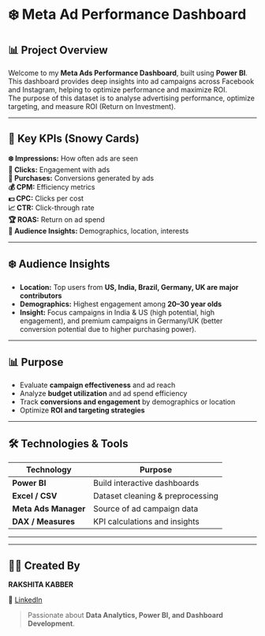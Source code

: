 # ❄️ Meta Ad Performance Dashboard

## 📊 Project Overview

Welcome to my **Meta Ads Performance Dashboard**, built using **Power BI**. This dashboard provides deep insights into ad campaigns across Facebook and Instagram, helping to optimize performance and maximize ROI.                                                                                                                    
The purpose of this dataset is to analyse advertising performance, optimize targeting, and measure ROI (Return on Investment).


---

## 🌟 Key KPIs (Snowy Cards)

   **❄️ Impressions:** How often ads are seen                                                                                                                             
   **💙 Clicks:** Engagement with ads                                                                                                                                  
   **🛒 Purchases:** Conversions generated by ads                                                                                                                      
   **💰 CPM:** Efficiency metrics                                                                                                                                                     
   **💵 CPC:** Clicks per cost                                                                                                                                       
   **📈 CTR:** Click-through rate                                                                                                                                       
   **🏆 ROAS:** Return on ad spend                                                                                                                                        
   **👥 Audience Insights:** Demographics, location, interests 

---

## ❄️ Audience Insights

- **Location:** Top users from **US, India, Brazil, Germany, UK are major contributors**  
- **Demographics:** Highest engagement among **20–30 year olds**  
- **Insight:** Focus campaigns in India & US (high potential, high engagement), and premium campaigns in Germany/UK (better conversion potential due to higher purchasing power).  

---

## 📊 Purpose

- Evaluate **campaign effectiveness** and ad reach  
- Analyze **budget utilization** and ad spend efficiency  
- Track **conversions and engagement** by demographics or location  
- Optimize **ROI and targeting strategies**  

---

## 🛠 Technologies & Tools

| Technology | Purpose |
|------------|---------|
| **Power BI** | Build interactive dashboards |
| **Excel / CSV** | Dataset cleaning & preprocessing |
| **Meta Ads Manager** | Source of ad campaign data |
| **DAX / Measures** | KPI calculations and insights |

---

---

## 👩‍💻 Created By

**RAKSHITA KABBER**  

  🔗 [LinkedIn](https://www.linkedin.com/in/rakshitakabber)    

> Passionate about **Data Analytics, Power BI, and Dashboard Development**.




